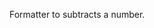 Formatter to subtracts a number.

<rv-example-tabs class="pt-3" handle="bs4-icon">
<template type="single-html-file">
<div rv-text="1000 | minus 1"></div>
<div rv-text="1000 | minus 123"></div>
</template>
</rv-example-tabs>